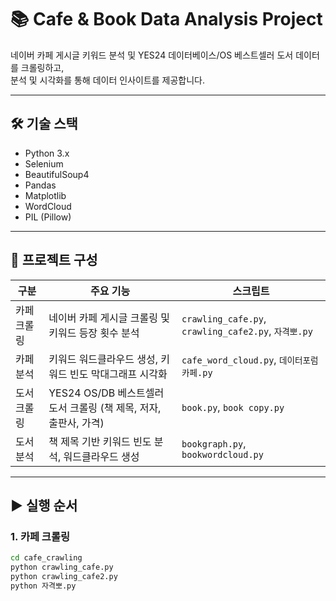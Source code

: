 # 📚 Cafe & Book Data Analysis Project

네이버 카페 게시글 키워드 분석 및 YES24 데이터베이스/OS 베스트셀러 도서 데이터를 크롤링하고,  
분석 및 시각화를 통해 데이터 인사이트를 제공합니다.

---

## 🛠 기술 스택

- Python 3.x
- Selenium
- BeautifulSoup4
- Pandas
- Matplotlib
- WordCloud
- PIL (Pillow)

---

## 📂 프로젝트 구성

| 구분        | 주요 기능                                        | 스크립트                    |
|-----------|--------------------------------------------|---------------------------|
| 카페 크롤링   | 네이버 카페 게시글 크롤링 및 키워드 등장 횟수 분석                | `crawling_cafe.py`, `crawling_cafe2.py`, `자격뽀.py` |
| 카페 분석    | 키워드 워드클라우드 생성, 키워드 빈도 막대그래프 시각화             | `cafe_word_cloud.py`, `데이터포럼카페.py` |
| 도서 크롤링   | YES24 OS/DB 베스트셀러 도서 크롤링 (책 제목, 저자, 출판사, 가격) | `book.py`, `book copy.py` |
| 도서 분석    | 책 제목 기반 키워드 빈도 분석, 워드클라우드 생성                 | `bookgraph.py`, `bookwordcloud.py` |

---

## ▶ 실행 순서

### 1. 카페 크롤링
```bash
cd cafe_crawling
python crawling_cafe.py
python crawling_cafe2.py
python 자격뽀.py
